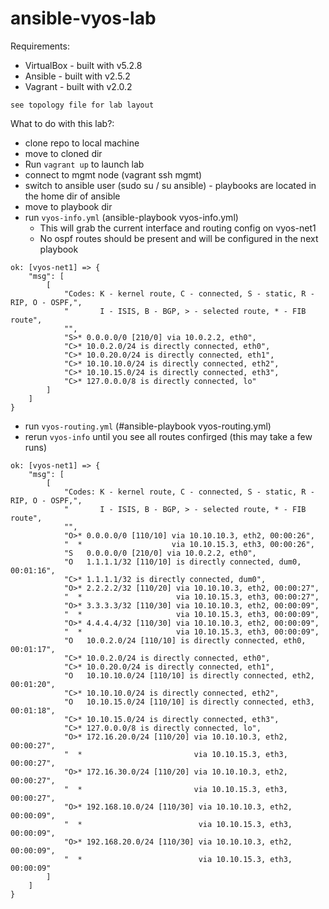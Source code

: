 # ansible-vyos-lab

Requirements:
  - VirtualBox - built with v5.2.8
  - Ansible - built with v2.5.2
  - Vagrant - built with v2.0.2

`see topology file for lab layout`

What to do with this lab?:
- clone repo to local machine
- move to cloned dir
- Run `vagrant up` to launch lab
- connect to mgmt node (vagrant ssh mgmt)
- switch to ansible user (sudo su /  su ansible) - playbooks are located in the home dir of ansible
- move to playbook dir
- run `vyos-info.yml` (ansible-playbook vyos-info.yml)
  - This will grab the current interface and routing config on vyos-net1
  - No ospf routes should be present and will be configured in the next playbook

```
ok: [vyos-net1] => {
    "msg": [
        [
            "Codes: K - kernel route, C - connected, S - static, R - RIP, O - OSPF,",
            "       I - ISIS, B - BGP, > - selected route, * - FIB route",
            "",
            "S>* 0.0.0.0/0 [210/0] via 10.0.2.2, eth0",
            "C>* 10.0.2.0/24 is directly connected, eth0",
            "C>* 10.0.20.0/24 is directly connected, eth1",
            "C>* 10.10.10.0/24 is directly connected, eth2",
            "C>* 10.10.15.0/24 is directly connected, eth3",
            "C>* 127.0.0.0/8 is directly connected, lo"
        ]
    ]
}

```
- run `vyos-routing.yml` (#ansible-playbook vyos-routing.yml)
- rerun `vyos-info` until you see all routes confirged (this may take a few runs)

```
ok: [vyos-net1] => {
    "msg": [
        [
            "Codes: K - kernel route, C - connected, S - static, R - RIP, O - OSPF,",
            "       I - ISIS, B - BGP, > - selected route, * - FIB route",
            "",
            "O>* 0.0.0.0/0 [110/10] via 10.10.10.3, eth2, 00:00:26",
            "  *                    via 10.10.15.3, eth3, 00:00:26",
            "S   0.0.0.0/0 [210/0] via 10.0.2.2, eth0",
            "O   1.1.1.1/32 [110/10] is directly connected, dum0, 00:01:16",
            "C>* 1.1.1.1/32 is directly connected, dum0",
            "O>* 2.2.2.2/32 [110/20] via 10.10.10.3, eth2, 00:00:27",
            "  *                     via 10.10.15.3, eth3, 00:00:27",
            "O>* 3.3.3.3/32 [110/30] via 10.10.10.3, eth2, 00:00:09",
            "  *                     via 10.10.15.3, eth3, 00:00:09",
            "O>* 4.4.4.4/32 [110/30] via 10.10.10.3, eth2, 00:00:09",
            "  *                     via 10.10.15.3, eth3, 00:00:09",
            "O   10.0.2.0/24 [110/10] is directly connected, eth0, 00:01:17",
            "C>* 10.0.2.0/24 is directly connected, eth0",
            "C>* 10.0.20.0/24 is directly connected, eth1",
            "O   10.10.10.0/24 [110/10] is directly connected, eth2, 00:01:20",
            "C>* 10.10.10.0/24 is directly connected, eth2",
            "O   10.10.15.0/24 [110/10] is directly connected, eth3, 00:01:18",
            "C>* 10.10.15.0/24 is directly connected, eth3",
            "C>* 127.0.0.0/8 is directly connected, lo",
            "O>* 172.16.20.0/24 [110/20] via 10.10.10.3, eth2, 00:00:27",
            "  *                         via 10.10.15.3, eth3, 00:00:27",
            "O>* 172.16.30.0/24 [110/20] via 10.10.10.3, eth2, 00:00:27",
            "  *                         via 10.10.15.3, eth3, 00:00:27",
            "O>* 192.168.10.0/24 [110/30] via 10.10.10.3, eth2, 00:00:09",
            "  *                          via 10.10.15.3, eth3, 00:00:09",
            "O>* 192.168.20.0/24 [110/30] via 10.10.10.3, eth2, 00:00:09",
            "  *                          via 10.10.15.3, eth3, 00:00:09"
        ]
    ]
}

```



